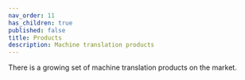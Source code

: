 ```yaml
---
nav_order: 11
has_children: true
published: false
title: Products
description: Machine translation products
---
```


There is a growing set of machine translation products on the market.
